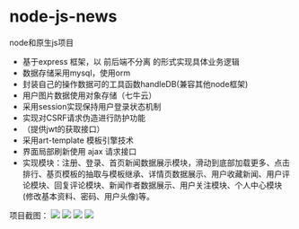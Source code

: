 # node-js-news
node和原生js项目

- 基于express 框架，以 前后端不分离 的形式实现具体业务逻辑
- 数据存储采用mysql，使用orm
- 封装自己的操作数据可的工具函数handleDB(兼容其他node框架)
- 用户图片数据使用对象存储（七牛云）
- 采用session实现保持用户登录状态机制
- 实现对CSRF请求伪造进行防护功能
- （提供jwt的获取接口）
- 采用art-template 模板引擎技术
- 界面局部刷新使用 ajax 请求接口
- 实现模块：注册、登录、首页新闻数据展示模块，滑动到底部加载更多、点击排行、基页模板的抽取与模板继承、详情页数据展示、用户收藏新闻、用户评论模块、回复评论模块、新闻作者数据展示、用户关注模块、个人中心模块(修改基本资料、密码、用户头像)等。

项目截图：
![](https://github.com/niuxiangchen/node-js-news/blob/master/screenshot/node%E6%96%B0%E9%97%BB1.png)
![](https://github.com/niuxiangchen/node-js-news/blob/master/screenshot/node%E6%96%B0%E9%97%BB2.png)
![](https://github.com/niuxiangchen/node-js-news/blob/master/screenshot/node%E6%96%B0%E9%97%BB3.png)
![](https://github.com/niuxiangchen/node-js-news/blob/master/screenshot/node%E6%96%B0%E9%97%BB4.png)
